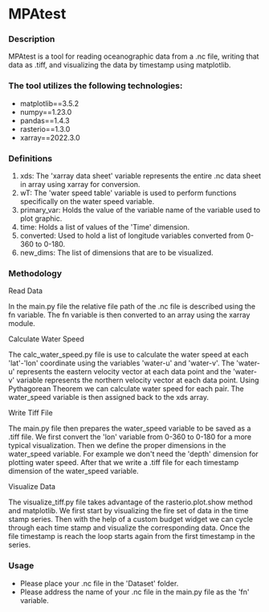 
<h1>MPAtest</h1>

<h3>Description</h3 style="bold">
MPAtest is a tool for reading oceanographic data from a .nc file, writing that data as .tiff, and visualizing the data by timestamp using matplotlib.

<h3>The tool utilizes the following technologies:</h3 style="bold">

<ul>
  <li>matplotlib==3.5.2</li>
  <li>numpy==1.23.0</li>
  <li>pandas==1.4.3</li>
  <li>rasterio==1.3.0</li>
  <li>xarray==2022.3.0</li>
</ul>


<h3>Definitions</h3 style="bold">

<ol>
<li>xds: The 'xarray data sheet' variable represents the entire .nc data sheet in array using xarray for conversion.</li>
<li>wT: The 'water speed table' variable is used to perform functions specifically on the water speed variable.</li>
<li>primary_var: Holds the value of the variable name of the variable used to plot graphic.</li>
<li>time: Holds a list of values of the 'Time' dimension.</li>
<li>converted: Used to hold a list of longitude variables converted from 0-360 to 0-180.</li>
<li>new_dims: The list of dimensions that are to be visualized. </li>
</ol>


<h3>Methodology</h3 style="bold">

<p>Read Data</p style="bold">
In the main.py file the relative file path of the .nc file is described using the fn variable. The fn variable is then converted to an array using the xarray module.
<p>Calculate Water Speed</p style="bold">
The calc_water_speed.py file is use to calculate the water speed at each 'lat'-'lon' coordinate using the variables 'water-u' and 'water-v'. The 'water-u' represents the eastern velocity vector at each data point and the 'water-v' variable represents the northern velocity vector at each data point. Using Pythagorean Theorem we can calculate water speed for each pair. The water_speed variable is then assigned back to the xds array.
<p>Write Tiff File</p style="bold">
The main.py file then prepares the water_speed variable to be saved as a .tiff file. We first convert the 'lon' variable from 0-360 to 0-180 for a more typical visualization. Then we define the proper dimensions in the water_speed variable. For example we don't need the 'depth' dimension for plotting water speed. After that we write a .tiff file for each timestamp dimension of the water_speed variable. 
<p>Visualize Data</p style="bold">
The visualize_tiff.py file takes advantage of the rasterio.plot.show method and matplotlib. We first start by visualizing the fire set of data in the time stamp series. Then with the help of a custom budget widget we can cycle through each time stamp and visualize the corresponding data. Once the file timestamp is reach the loop starts again from the first timestamp in the series. 

<h3>Usage</h3 style="bold">

<ul>
  <li>Please place your .nc file in the 'Dataset' folder.</li>
  <li>Please address the name of your .nc file in the main.py file as the 'fn' variable.</li>
</ul>

